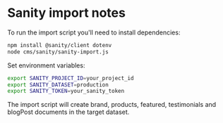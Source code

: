 # Sanity import notes

To run the import script you'll need to install dependencies:

```bash
npm install @sanity/client dotenv
node cms/sanity/sanity-import.js
```

Set environment variables:

```bash
export SANITY_PROJECT_ID=your_project_id
export SANITY_DATASET=production
export SANITY_TOKEN=your_sanity_token
```

The import script will create brand, products, featured, testimonials and blogPost documents in the target dataset.
